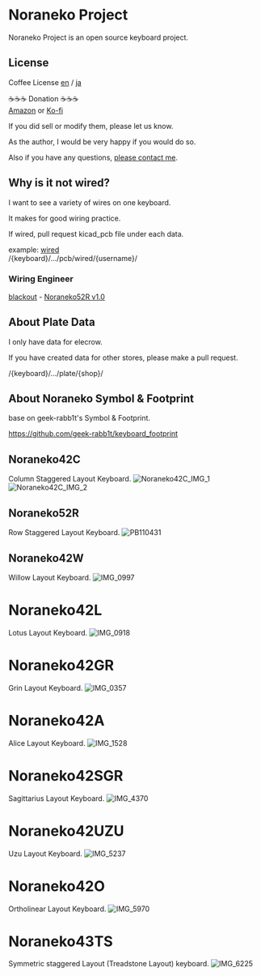 # Noraneko Project
Noraneko Project is an open source keyboard project.

## License
Coffee License [en](/LICENSE) / [ja](/LICENSE_JA)

☕️☕️☕️ Donation ☕️☕️☕️   
[Amazon](https://www.amazon.co.jp/hz/wishlist/ls/66VQJTRHISQT) or [Ko-fi](https://ko-fi.com/darakuneko)  

If you did sell or modify them, please let us know.

As the author, I would be very happy if you would do so.

Also if you have any questions, [please contact me](https://twitter.com/daraku__neko).


## Why is it not wired?
I want to see a variety of wires on one keyboard.

It makes for good wiring practice.

If wired, pull request kicad_pcb file under each data.

example: [wired](./noraneko42c/v1.0/pcb/wired/)  
/{keyboard}/.../pcb/wired/{username}/ 

### Wiring Engineer
[blackout](https://github.com/blackout157w) - [Noraneko52R v1.0](https://github.com/darakuneko/Noraneko/tree/main/noraneko52r/v1.0/pcb/wired/blackout)

## About Plate Data
I only have data for elecrow.

If you have created data for other stores, please make a pull request.

/{keyboard}/.../plate/{shop}/

## About Noraneko Symbol & Footprint
base on geek-rabb1t's Symbol & Footprint.

https://github.com/geek-rabb1t/keyboard_footprint

## Noraneko42C
Column Staggered Layout Keyboard.
![Noraneko42C_IMG_1](https://user-images.githubusercontent.com/5214078/194799229-ef4e0b20-bb9d-41c9-a0aa-d7715e9783fa.jpeg)
![Noraneko42C_IMG_2](https://user-images.githubusercontent.com/5214078/194799234-a3ef62dd-bfc3-4b87-ab35-2c0d2923196e.jpeg)

## Noraneko52R
Row Staggered Layout Keyboard.
![PB110431](https://user-images.githubusercontent.com/5214078/201291403-1c507f01-ba00-48f3-926b-d54291d19f54.JPG)

## Noraneko42W
Willow Layout Keyboard.
![IMG_0997](https://user-images.githubusercontent.com/5214078/236360290-e5d74d66-4fdc-4d01-998e-0f6cf52e253a.jpeg)

# Noraneko42L
Lotus Layout Keyboard.
![IMG_0918](https://user-images.githubusercontent.com/5214078/236359157-51a97c6f-2a56-4a80-a362-1c1098d21168.jpeg)

# Noraneko42GR
Grin Layout Keyboard.
![IMG_0357](https://github.com/darakuneko/Noraneko/assets/5214078/11142d2c-e638-43ef-bdb7-a8958c9bca8f)

# Noraneko42A
Alice Layout Keyboard.
![IMG_1528](https://github.com/darakuneko/Noraneko/assets/5214078/d6a72d7b-2d61-4667-a2e9-d12506c83649)

# Noraneko42SGR
Sagittarius Layout Keyboard.
![IMG_4370](https://github.com/user-attachments/assets/efc51c30-7fb0-4561-aee7-e59cc73d4430)

# Noraneko42UZU  
Uzu Layout Keyboard.
![IMG_5237](https://github.com/user-attachments/assets/844ce284-39c5-4f6e-93d3-a82ac4afc536)

# Noraneko42O
Ortholinear Layout Keyboard.
![IMG_5970](https://github.com/user-attachments/assets/4d69c26e-99cf-4d54-8518-e9c1bc5ce1a0)

# Noraneko43TS
Symmetric staggered Layout (Treadstone Layout) keyboard.
![IMG_6225](https://github.com/user-attachments/assets/78a1e6b4-61af-4033-9646-d00788f4bc60)
